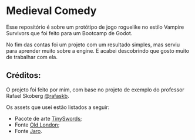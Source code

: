 # Medieval Comedy

Esse repositório é sobre um protótipo de jogo roguelike no estilo Vampire Survivors que foi feito para um Bootcamp de Godot.

No fim das contas foi um projeto com um resultado simples, mas serviu para aprender muito sobre a engine. E acabei descobrindo que gosto muito de trabalhar com ela.

## Créditos:
O projeto foi feito por mim, com base no projeto de exemplo do professor Rafael Skoberg [@rafaskb](https://github.com/rafaskb).

Os assets que usei estão listados a seguir:
- Pacote de arte [TinySwords](https://pixelfrog-assets.itch.io/tiny-swords);
- Fonte [Old London](https://www.dafont.com/old-london.font);
- Fonte [Jaro](https://fonts.google.com/specimen/Jaro).
